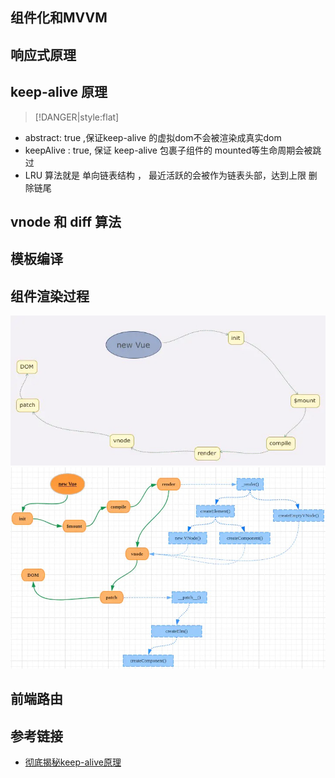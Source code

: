 ## 组件化和MVVM

## 响应式原理

## keep-alive 原理


> [!DANGER|style:flat]
- abstract: true ,保证keep-alive 的虚拟dom不会被渲染成真实dom
- keepAlive : true, 保证 keep-alive 包裹子组件的 mounted等生命周期会被跳过
- LRU 算法就是 单向链表结构 ， 最近活跃的会被作为链表头部，达到上限 删除链尾


## vnode 和 diff 算法

## 模板编译

## 组件渲染过程

![渲染1](../../assets/vue/渲染1.jpg)
![渲染2](../../assets/vue/渲染2.jpg)



## 前端路由



## 参考链接

- [彻底揭秘keep-alive原理](https://juejin.cn/post/6844903837770203144)